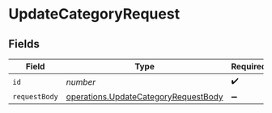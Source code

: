 # UpdateCategoryRequest


## Fields

| Field                                                                                               | Type                                                                                                | Required                                                                                            | Description                                                                                         |
| --------------------------------------------------------------------------------------------------- | --------------------------------------------------------------------------------------------------- | --------------------------------------------------------------------------------------------------- | --------------------------------------------------------------------------------------------------- |
| `id`                                                                                                | *number*                                                                                            | :heavy_check_mark:                                                                                  | N/A                                                                                                 |
| `requestBody`                                                                                       | [operations.UpdateCategoryRequestBody](../../../sdk/models/operations/updatecategoryrequestbody.md) | :heavy_minus_sign:                                                                                  | N/A                                                                                                 |